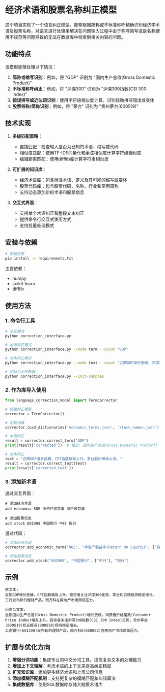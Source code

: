 # 经济术语和股票名称纠正模型

这个项目实现了一个语言纠正模型，能够根据简称或不标准称呼精确识别经济学术语及股票名称，对语言进行处理来解决在问题输入过程中由于称呼简写或是名称使用不规范等问题导致的无法在数据库中检索到相关内容的问题。

## 功能特点

该模型能够处理以下情况：

1. **简称或缩写识别**：例如，将 "GDP" 识别为 "国内生产总值(Gross Domestic Product)"
2. **不标准称呼纠正**：例如，将 "沪深300" 识别为 "沪深300指数(CSI 300 Index)"
3. **错误拼写或近似词识别**：使用字符级相似度计算，识别轻微拼写错误或变体
4. **股票俗称/简称识别**：例如，将 "茅台" 识别为 "贵州茅台(600519)"

## 技术实现

1. **多级匹配策略**：
   - 直接匹配：检查输入是否为已知的术语、缩写或代码
   - 相似度匹配：使用TF-IDF向量化和余弦相似度计算字符级相似度
   - 编辑距离匹配：使用difflib库计算字符串相似度

2. **可扩展的知识库**：
   - 经济术语库：包含标准术语、定义及其可能的缩写或变体
   - 股票代码库：包含股票代码、名称、行业和常用简称
   - 支持动态添加新的术语和股票信息

3. **交互式界面**：
   - 支持单个术语纠正和整段文本纠正
   - 提供命令行交互式使用方式
   - 支持批量处理模式

## 安装与依赖

```bash
# 安装依赖
pip install -r requirements.txt
```

主要依赖：
- numpy
- scikit-learn
- difflib

## 使用方法

### 1. 命令行工具

```bash
# 交互模式
python correction_interface.py

# 术语纠正模式
python correction_interface.py --mode term --input "GDP"

# 文本纠正模式
python correction_interface.py --mode text --input "近期GDP增长放缓，沪深300波动较大"

# 初始化示例数据
python correction_interface.py --init-samples
```

### 2. 作为库导入使用

```python
from language_correction_model import TermCorrector

# 创建纠正模型
corrector = TermCorrector()

# 加载词典
corrector.load_dictionaries('economic_terms.json', 'stock_names.json')

# 术语纠正
result = corrector.correct_term("GDP")
print(result['corrected'])  # 输出: 国内生产总值(Gross Domestic Product)

# 文本纠正
text = "近期GDP增长放缓，CPI指数略有上升。茅台股价继续上涨。"
result = corrector.correct_text(text)
print(result['corrected_text'])
```

### 3. 添加新术语

通过交互界面：
```
# 添加经济术语
add economic ROE 净资产收益率 资产收益率

# 添加股票信息
add stock 601988 中国银行 中行 银行
```

通过代码：
```python
# 添加经济术语
corrector.add_economic_term("ROE", "净资产收益率(Return On Equity)", ["资产收益率"])

# 添加股票信息
corrector.add_stock("601988", "中国银行", ["中行"], "银行")
```

## 示例

```
原文本:
近期GDP增长放缓，CPI指数略有上升。投资者关注沪深300走势，茅台和五粮保持稳定增长。
工行发布新的理财产品，而万科在房地产市场面临压力。

纠正后文本:
近期国内生产总值(Gross Domestic Product)增长放缓，消费者价格指数(Consumer Price Index)略有上升。投资者关注沪深300指数(CSI 300 Index)走势，贵州茅台(600519)和五粮液(000858)保持稳定增长。
工商银行(601398)发布新的理财产品，而万科A(000002)在房地产市场面临压力。
```

## 扩展与优化方向

1. **增强分词功能**：集成专业的中文分词工具，提高复杂文本的处理能力
2. **增加上下文理解**：考虑术语的上下文来提高纠正精度
3. **扩充知识库**：添加更多经济术语和上市公司信息
4. **添加模糊匹配机制**：支持更复杂的模糊匹配和纠错算法
5. **集成数据库**：使用SQL数据库存储大规模术语库
